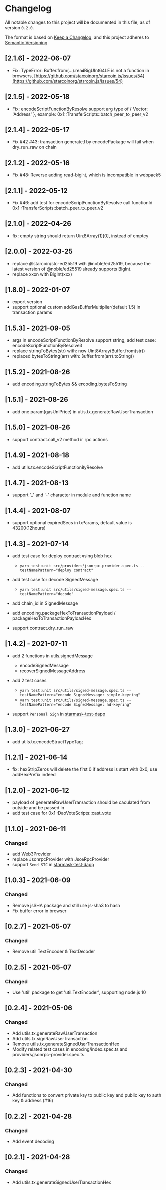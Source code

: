 # Changelog

All notable changes to this project will be documented in this file, as of version `0.2.0`.

The format is based on [Keep a Changelog](https://keepachangelog.com/en/1.0.0/),
and this project adheres to [Semantic Versioning](https://semver.org/spec/v2.0.0.html).

## [2.1.6] - 2022-06-07

- Fix: TypeError: Buffer.from(...).readBigUInt64LE is not a function in browsers, [https://github.com/starcoinorg/starcoin.js/issues/54](https://github.com/starcoinorg/starcoin.js/issues/54)

## [2.1.5] - 2022-05-18

- Fix: encodeScriptFunctionByResolve support arg type of { Vector: 'Address' }, example: 0x1::TransferScripts::batch_peer_to_peer_v2

## [2.1.4] - 2022-05-17

- Fix #42 #43: transaction generated by encodePackage will fail when dry_run_raw on chain

## [2.1.2] - 2022-05-16

- Fix #48: Reverse adding read-bigint, which is incompatible in webpack5

## [2.1.1] - 2022-05-12

- Fix #46: add test for encodeScriptFunctionByResolve call functionId 0x1::TransferScripts::batch_peer_to_peer_v2

## [2.1.0] - 2022-04-26

- fix: empty string should return Uint8Array(1)[0], instead of emptey <Buffer>

## [2.0.0] - 2022-03-25

- replace @starcoin/stc-ed25519 with @noble/ed25519, because the latest version of @noble/ed25519 already supports BigInt.
- replace xxxn with BigInt(xxx)

## [1.8.0] - 2022-01-07

- export version
- support optional custom addGasBufferMultiplier(default 1.5) in transaction params

## [1.5.3] - 2021-09-05

- args in encodeScriptFunctionByResolve support string, add test case: encodeScriptFunctionByResolve3
- replace stringToBytes(str) with: new Uint8Array(Buffer.from(str))
- replaced bytesToString(arr) with: Buffer.from(arr).toString()

## [1.5.2] - 2021-08-26

- add encoding.stringToBytes && encoding.bytesToString

## [1.5.1] - 2021-08-26

- add one param(gasUniPrice) in utils.tx.generateRawUserTransaction

## [1.5.0] - 2021-08-26

- support contract.call_v2 method in rpc actions

## [1.4.9] - 2021-08-18

- add utils.tx.encodeScriptFunctionByResolve

## [1.4.7] - 2021-08-13

- support '\_' and '-' character in module and function name

## [1.4.4] - 2021-08-07

- support optional expiredSecs in txParams, default value is 43200(12hours)

## [1.4.3] - 2021-07-14

- add test case for deploy contract using blob hex

  - `yarn test:unit src/providers/jsonrpc-provider.spec.ts --testNamePattern="deploy contract"`

- add test case for decode SignedMessage

  - `yarn test:unit src/utils/signed-message.spec.ts --testNamePattern="decode"`

- add chain_id in SignedMessage

- add encoding.packageHexToTransactionPayload / packageHexToTransactionPayloadHex

- support contract.dry_run_raw

## [1.4.2] - 2021-07-11

- add 2 functions in utils.signedMessage
  - encodeSignedMessage
  - recoverSignedMessageAddress
- add 2 test cases

  - `yarn test:unit src/utils/signed-message.spec.ts --testNamePattern="encode SignedMessage: simple-keyring"`
  - `yarn test:unit src/utils/signed-message.spec.ts --testNamePattern="encode SignedMessage: hd-keyring"`

- support `Personal Sign` in [starmask-test-dapp](https://github.com/starcoinorg/starmask-test-dapp)

## [1.3.0] - 2021-06-27

- add utils.tx.encodeStructTypeTags

## [1.2.1] - 2021-06-14

- fix: hexStripZeros will delete the first 0 if address is start with 0x0, use addHexPrefix indeed

## [1.2.0] - 2021-06-12

- payload of generateRawUserTransaction should be caculated from outside and be passed in
- add test case for 0x1::DaoVoteScripts::cast_vote

## [1.1.0] - 2021-06-11

### Changed

- add Web3Provider
- replace JsonrpcProvider with JsonRpcProvider
- support `Send STC` in [starmask-test-dapp](https://github.com/starcoinorg/starmask-test-dapp)

###

## [1.0.3] - 2021-06-09

### Changed

- Remove jsSHA package and still use js-sha3 to hash
- Fix buffer error in browser

## [0.2.7] - 2021-05-07

### Changed

- Remove util TextEncoder & TextDecoder

## [0.2.5] - 2021-05-07

### Changed

- Use 'util' package to get 'util.TextEncoder', supporting node.js 10

## [0.2.4] - 2021-05-06

### Changed

- Add utils.tx.generateRawUserTransaction
- Add utils.tx.signRawUserTransaction
- Remove utils.tx.generateSignedUserTransactionHex
- Modify related test cases in encoding/index.spec.ts and providers/jsonrpc-provider.spec.ts

## [0.2.3] - 2021-04-30

### Changed

- Add functions to convert private key to public key and public key to auth key & address (#16)

## [0.2.2] - 2021-04-28

### Changed

- Add event decoding

## [0.2.1] - 2021-04-28

### Changed

- Add utils.tx.generateSignedUserTransactionHex
